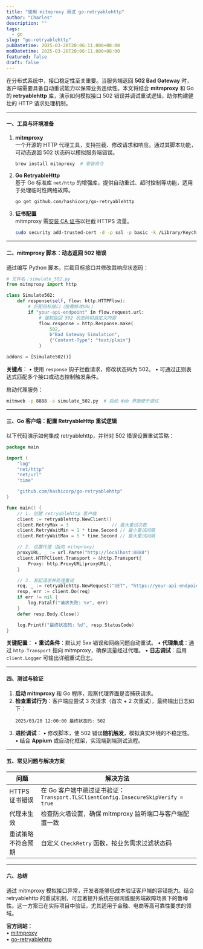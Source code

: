 ```yaml
---
title: "使用 mitmproxy 调试 go-retryablehttp"
author: "Charles"
description: ""
tags:
  - go
slug: "go-retryablehttp"
pubDatetime: 2025-03-20T20:06:11.000+08:00
modDatetime: 2025-03-20T20:06:11.000+08:00
featured: false
draft: false
---
```


在分布式系统中，接口稳定性至关重要。当服务端返回 **502 Bad Gateway** 时，客户端需要具备自动重试能力以保障业务连续性。本文将结合 **mitmproxy** 和 Go 的 **retryablehttp** 库，演示如何模拟接口 502 错误并调试重试逻辑，助你构建健壮的 HTTP 请求处理机制。

---

#### 一、工具与环境准备
1. **mitmproxy**  
   一个开源的 HTTP 代理工具，支持拦截、修改请求和响应。通过其脚本功能，可动态返回 502 状态码以模拟服务端错误。
   ```bash
   brew install mitmproxy  # 安装命令
   ```

2. **Go RetryableHttp**  
   基于 Go 标准库 `net/http` 的增强库，提供自动重试、超时控制等功能，适用于处理临时性网络故障。
   ```bash
   go get github.com/hashicorp/go-retryablehttp
   ```

3. **证书配置**  
   mitmproxy 需[安装 CA 证书](https://docs.mitmproxy.org/stable/concepts-certificates/#installing-the-mitmproxy-ca-certificate-manually)以拦截 HTTPS 流量。
   ```bash
   sudo security add-trusted-cert -d -p ssl -p basic -k /Library/Keychains/System.keychain ~/.mitmproxy/mitmproxy-ca-cert.pem
   ```

---

#### 二、mitmproxy 脚本：动态返回 502 错误
通过编写 Python 脚本，拦截目标接口并修改其响应状态码：
```python
# 文件名：simulate_502.py
from mitmproxy import http

class Simulate502:
    def response(self, flow: http.HTTPFlow):
        # 匹配目标接口（按需修改URL）
        if "your-api-endpoint" in flow.request.url:
            # 强制返回 502 状态码和自定义内容
            flow.response = http.Response.make(
                502,
                b"Bad Gateway Simulation",
                {"Content-Type": "text/plain"}
            )

addons = [Simulate502()]
```
**关键点**：
• 使用 `response` 钩子拦截请求，修改状态码为 502。
• 可通过正则表达式匹配多个接口或动态控制触发条件。

启动代理服务：
```bash
mitmweb -p 8888 -s simulate_502.py  # 启动 Web 界面便于调试
```

---

#### 三、Go 客户端：配置 RetryableHttp 重试逻辑
以下代码演示如何集成 retryablehttp，并针对 502 错误设置重试策略：
```go
package main

import (
	"log"
	"net/http"
	"net/url"
	"time"

	"github.com/hashicorp/go-retryablehttp"
)

func main() {
	// 1. 创建 retryablehttp 客户端
	client := retryablehttp.NewClient()
	client.RetryMax = 3                // 最大重试次数
	client.RetryWaitMin = 1 * time.Second // 最小重试间隔
	client.RetryWaitMax = 5 * time.Second // 最大重试间隔

	// 2. 设置代理（指向 mitmproxy）
	proxyURL, _ := url.Parse("http://localhost:8888")
	client.HTTPClient.Transport = &http.Transport{
		Proxy: http.ProxyURL(proxyURL),
	}

	// 3. 发起请求并处理重试
	req, _ := retryablehttp.NewRequest("GET", "https://your-api-endpoint", nil)
	resp, err := client.Do(req)
	if err != nil {
		log.Fatalf("请求失败: %v", err)
	}
	defer resp.Body.Close()

	log.Printf("最终状态码: %d", resp.StatusCode)
}
```
**关键配置**：
• **重试条件**：默认对 5xx 错误和网络问题自动重试。
• **代理集成**：通过 `http.Transport` 指向 mitmproxy，确保流量经过代理。
• **日志调试**：启用 `client.Logger` 可输出详细重试日志。

---

#### 四、测试与验证
1. **启动 mitmproxy** 和 Go 程序，观察代理界面是否捕获请求。
2. **检查重试行为**：客户端应尝试 3 次请求（首次 + 2 次重试），最终输出日志如下：
   ```
   2025/03/20 12:00:00 最终状态码: 502
   ```
3. **进阶调试**：
   • 修改脚本，使 502 错误**随机触发**，模拟真实环境的不稳定性。
   • 结合 **Appium** 或自动化框架，实现端到端测试流程。

---

#### 五、常见问题与解决方案
| 问题                          | 解决方法                                                                 |
|-------------------------------|--------------------------------------------------------------------------|
| HTTPS 证书错误                 | 在 Go 客户端中跳过证书验证：`Transport.TLSClientConfig.InsecureSkipVerify = true` |
| 代理未生效                     | 检查防火墙设置，确保 mitmproxy 监听端口与客户端配置一致             |
| 重试策略不符合预期             | 自定义 `CheckRetry` 函数，按业务需求过滤状态码                     |

---

#### 六、总结
通过 mitmproxy 模拟接口异常，开发者能够低成本验证客户端的容错能力。结合 retryablehttp 的重试机制，可显著提升系统在弱网或服务端故障场景下的鲁棒性。这一方案已在实际项目中验证，尤其适用于金融、电商等高可靠性要求的领域。

**官方网站**：  
• [mitmproxy](https://mitmproxy.org/)  
• [go-retryablehttp](https://github.com/hashicorp/go-retryablehttp)

